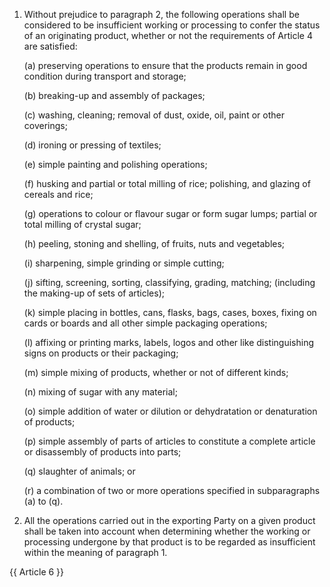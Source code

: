 1. Without prejudice to paragraph 2, the following operations shall be considered to be insufficient working or processing to confer the status of an originating product, whether or not the requirements of Article 4 are satisfied:

    (a) preserving operations to ensure that the products remain in good condition during transport and storage;

    (b) breaking-up and assembly of packages;

    (c) washing, cleaning; removal of dust, oxide, oil, paint or other coverings;

    (d) ironing or pressing of textiles;

    (e) simple painting and polishing operations;

    (f) husking and partial or total milling of rice; polishing, and glazing of cereals and rice;

    (g) operations to colour or flavour sugar or form sugar lumps; partial or total milling of crystal sugar;

    (h) peeling, stoning and shelling, of fruits, nuts and vegetables;

    (i) sharpening, simple grinding or simple cutting;

    (j) sifting, screening, sorting, classifying, grading, matching; (including the making-up of sets of articles);

    (k) simple placing in bottles, cans, flasks, bags, cases, boxes, fixing on cards or boards and all other simple packaging operations;

    (l) affixing or printing marks, labels, logos and other like distinguishing signs on products or their packaging;

    (m) simple mixing of products, whether or not of different kinds;

    (n) mixing of sugar with any material;

    (o) simple addition of water or dilution or dehydratation or denaturation of products;

    (p) simple assembly of parts of articles to constitute a complete article or disassembly of products into parts;

    (q) slaughter of animals; or

    (r) a combination of two or more operations specified in subparagraphs (a) to (q).

2. All the operations carried out in the exporting Party on a given product shall be taken into account when determining whether the working or processing undergone by that product is to be regarded as insufficient within the meaning of paragraph 1.

{{ Article 6 }}
